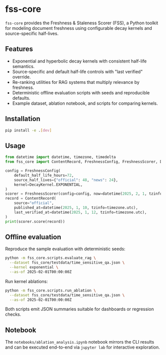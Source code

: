 # fss-core

`fss-core` provides the Freshness & Staleness Scorer (FSS), a Python toolkit for
modeling document freshness using configurable decay kernels and source-specific
half-lives.

## Features

- Exponential and hyperbolic decay kernels with consistent half-life semantics.
- Source-specific and default half-life controls with "last verified" override.
- Re-ranking utilities for RAG systems that multiply relevance by freshness.
- Deterministic offline evaluation scripts with seeds and reproducible defaults.
- Example dataset, ablation notebook, and scripts for comparing kernels.

## Installation

```bash
pip install -e .[dev]
```

## Usage

```python
from datetime import datetime, timezone, timedelta
from fss_core import ContentRecord, FreshnessConfig, FreshnessScorer, DecayKernel

config = FreshnessConfig(
    default_half_life_hours=72,
    source_half_lives={"official": 48, "news": 24},
    kernel=DecayKernel.EXPONENTIAL,
)
scorer = FreshnessScorer(config=config, now=datetime(2025, 2, 1, tzinfo=timezone.utc))
record = ContentRecord(
    source="official",
    published_at=datetime(2025, 1, 10, tzinfo=timezone.utc),
    last_verified_at=datetime(2025, 1, 12, tzinfo=timezone.utc),
)
print(scorer.score(record))
```

## Offline evaluation

Reproduce the sample evaluation with deterministic seeds:

```bash
python -m fss_core.scripts.evaluate_rag \
  --dataset fss_core/testdata/time_sensitive_qa.json \
  --kernel exponential \
  --as-of 2025-02-01T00:00:00Z
```

Run kernel ablations:

```bash
python -m fss_core.scripts.run_ablation \
  --dataset fss_core/testdata/time_sensitive_qa.json \
  --as-of 2025-02-01T00:00:00Z
```

Both scripts emit JSON summaries suitable for dashboards or regression checks.

## Notebook

The `notebooks/ablation_analysis.ipynb` notebook mirrors the CLI results and can
be executed end-to-end via `jupyter lab` for interactive exploration.
